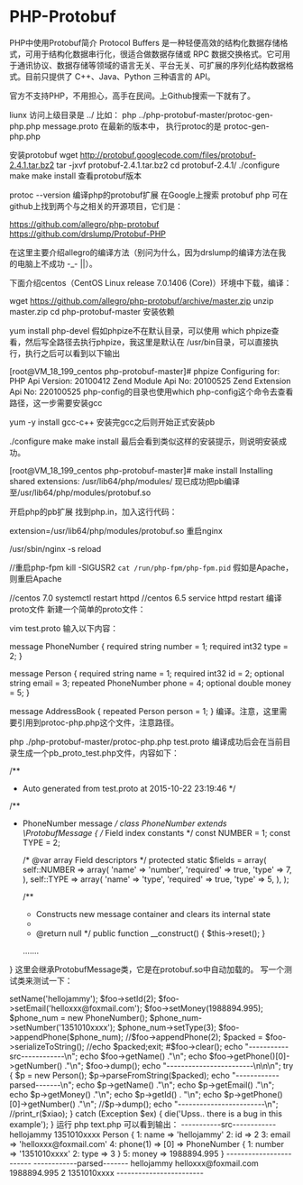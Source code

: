# PHP-Protobuf
PHP中使用Protobuf简介
Protocol Buffers 是一种轻便高效的结构化数据存储格式，可用于结构化数据串行化，很适合做数据存储或 RPC 数据交换格式。它可用于通讯协议、数据存储等领域的语言无关、平台无关、可扩展的序列化结构数据格式。目前只提供了 C++、Java、Python 三种语言的 API。

官方不支持PHP，不用担心，高手在民间。上Github搜索一下就有了。

liunx 访问上级目录是 ../
比如：
php ../php-protobuf-master/protoc-gen-php.php message.proto
在最新的版本中， 执行protoc的是 protoc-gen-php.php


安装protobuf
wget http://protobuf.googlecode.com/files/protobuf-2.4.1.tar.bz2
tar -jxvf protobuf-2.4.1.tar.bz2 
cd protobuf-2.4.1/
./configure
make
make install
查看protobuf版本

protoc --version
编译php的protobuf扩展
在Google上搜索 protobuf php 可在github上找到两个与之相关的开源项目，它们是：

https://github.com/allegro/php-protobuf
https://github.com/drslump/Protobuf-PHP

在这里主要介绍allegro的编译方法（别问为什么，因为drslump的编译方法在我的电脑上不成功 -_- ||）。

下面介绍centos（CentOS Linux release 7.0.1406 (Core)）环境中下载，编译：

wget https://github.com/allegro/php-protobuf/archive/master.zip
unzip master.zip
cd php-protobuf-master
安装依赖

yum install php-devel
假如phpize不在默认目录，可以使用 which phpize查看，然后写全路径去执行phpize，我这里是默认在 /usr/bin目录，可以直接执行，执行之后可以看到以下输出

[root@VM_18_199_centos php-protobuf-master]# phpize
Configuring for:
PHP Api Version:         20100412
Zend Module Api No:      20100525
Zend Extension Api No:   220100525
php-config的目录也使用which php-config这个命令去查看路径，这一步需要安装gcc

yum -y install gcc-c++
安装完gcc之后则开始正式安装pb

./configure
make
make install
最后会看到类似这样的安装提示，则说明安装成功。

[root@VM_18_199_centos php-protobuf-master]# make install
Installing shared extensions:     /usr/lib64/php/modules/
现已成功把pb编译至/usr/lib64/php/modules/protobuf.so

开启php的pb扩展
找到php.in，加入这行代码：

extension=/usr/lib64/php/modules/protobuf.so
重启nginx

/usr/sbin/nginx -s reload

//重启php-fpm
kill -SIGUSR2 `cat /run/php-fpm/php-fpm.pid`
假如是Apache，则重启Apache

//centos 7.0
systemctl restart httpd
//centos 6.5
service httpd restart
编译proto文件
新建一个简单的proto文件：

vim test.proto
输入以下内容：

message PhoneNumber {
    required string number = 1;
    required int32 type = 2;
  }

message Person {
      required string name = 1;
      required int32 id = 2;
      optional string email = 3;
      repeated PhoneNumber phone = 4;
      optional double money = 5;
}

message AddressBook {
  repeated Person person = 1;
}
编译。注意，这里需要引用到protoc-php.php这个文件，注意路径。

php ./php-protobuf-master/protoc-php.php  test.proto
编译成功后会在当前目录生成一个pb_proto_test.php文件，内容如下：

 /**
 * Auto generated from test.proto at 2015-10-22 23:19:46
 */

/**
 * PhoneNumber message
 */
class PhoneNumber extends \ProtobufMessage
{
    /* Field index constants */
    const NUMBER = 1;
    const TYPE = 2;

    /* @var array Field descriptors */
    protected static $fields = array(
        self::NUMBER => array(
            'name' => 'number',
            'required' => true,
            'type' => 7,
        ),
        self::TYPE => array(
            'name' => 'type',
            'required' => true,
            'type' => 5,
        ),
    );

    /**
     * Constructs new message container and clears its internal state
     *
     * @return null
     */
    public function __construct()
    {
        $this->reset();
    }

    .......

}
这里会继承ProtobufMessage类，它是在protobuf.so中自动加载的。
写一个测试类来测试一下：

<?php
require_once 'pb_proto_test.php';

$foo = new Person();
$foo->setName('hellojammy');
$foo->setId(2);
$foo->setEmail('helloxxx@foxmail.com');
$foo->setMoney(1988894.995);

$phone_num = new PhoneNumber();
$phone_num->setNumber('1351010xxxx');
$phone_num->setType(3);

$foo->appendPhone($phone_num);
//$foo->appendPhone(2);
$packed = $foo->serializeToString();
//echo $packed;exit;
#$foo->clear();
echo "-----------src------------\n";
echo $foo->getName() ."\n";
echo $foo->getPhone()[0]->getNumber() ."\n";
$foo->dump();
echo "------------------------\n\n\n";


try {
      $p = new Person();
      $p->parseFromString($packed);
      echo "------------parsed-------\n";
      echo $p->getName() ."\n";
      echo $p->getEmail() ."\n";
      echo $p->getMoney() ."\n";
      echo $p->getId() . "\n";
      echo $p->getPhone()[0]->getNumber() ."\n";

      //$p->dump();
      echo "------------------------\n";
      //print_r($xiao);
      } catch (Exception $ex) {
      die('Upss.. there is a bug in this example');
}
运行

php text.php
可以看到输出：

-----------src------------
hellojammy
1351010xxxx
Person {
  1: name => 'hellojammy'
  2: id => 2
  3: email => 'helloxxx@foxmail.com'
  4: phone(1) =>
    [0] =>
      PhoneNumber {
        1: number => '1351010xxxx'
        2: type => 3
      }
  5: money => 1988894.995
}
------------------------


------------parsed-------
hellojammy
helloxxx@foxmail.com
1988894.995
2
1351010xxxx
------------------------








